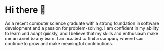 # Hi there 👋

As a recent computer science graduate with a strong foundation in software development and a passion for problem-solving. I am confident in my ability to learn and adapt quickly, and I believe that my skills and enthusiasm make me an asset to any team. I am excited to find a company where I can continue to grow and make meaningful contributions.
